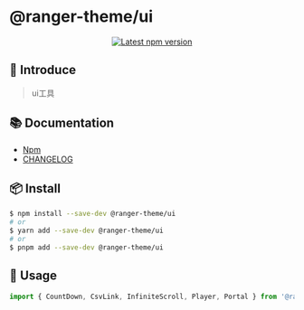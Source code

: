 # @ranger-theme/ui

<p align='center'>
  <a href='https://www.npmjs.com/package/@ranger-theme/ui'><img src='https://img.shields.io/npm/v/@ranger-theme/ui.svg' alt='Latest npm version'></a>
</p>

## 🎉 Introduce

> ui工具

## 📚 Documentation

- [Npm](https://www.npmjs.com/package/@ranger-theme/ui)
- [CHANGELOG](CHANGELOG.md)

## 📦 Install

```bash
$ npm install --save-dev @ranger-theme/ui
# or
$ yarn add --save-dev @ranger-theme/ui
# or
$ pnpm add --save-dev @ranger-theme/ui
```

## 🔨 Usage

```js
import { CountDown, CsvLink, InfiniteScroll, Player, Portal } from '@ranger-theme/ui'
```

